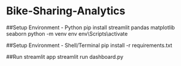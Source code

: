 # Bike-Sharing-Analytics

##Setup Environment - Python
pip install streamlit pandas matplotlib seaborn
python -m venv env
env\Scripts\activate 

##Setup Environment - Shell/Terminal
pip install -r requirements.txt

##Run streamlit app
streamlit run dashboard.py
